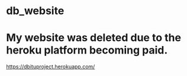 # db_website
# My website was deleted due to the heroku platform becoming paid.
https://dbituproject.herokuapp.com/


